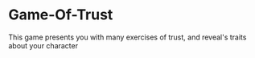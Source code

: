 # Game-Of-Trust
This game presents you with many exercises of trust, and reveal's traits about your character 
